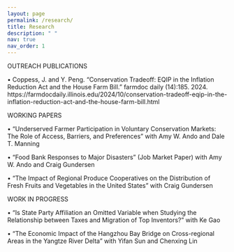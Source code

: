 ```yaml
---
layout: page
permalink: /research/
title: Research
description: " "
nav: true
nav_order: 1
---
```

<p> OUTREACH PUBLICATIONS </p>
•	Coppess, J. and Y. Peng. “Conservation Tradeoff: EQIP in the Inflation Reduction Act and the House Farm Bill.” farmdoc daily (14):185. 2024. https://farmdocdaily.illinois.edu/2024/10/conservation-tradeoff-eqip-in-the-inflation-reduction-act-and-the-house-farm-bill.html

<p> WORKING PAPERS </p>
•	“Underserved Farmer Participation in Voluntary Conservation Markets: The Role of Access, Barriers, and Preferences” with Amy W. Ando and Dale T. Manning

•	“Food Bank Responses to Major Disasters” (Job Market Paper) with Amy W. Ando and Craig Gundersen

•	“The Impact of Regional Produce Cooperatives on the Distribution of Fresh Fruits and Vegetables in the United States” with Craig Gundersen

<p>WORK IN PROGRESS</p>
•	“Is State Party Affiliation an Omitted Variable when Studying the Relationship between Taxes and Migration of Top Inventors?” with Ke Gao

•	“The Economic Impact of the Hangzhou Bay Bridge on Cross-regional Areas in the Yangtze River Delta” with Yifan Sun and Chenxing Lin
